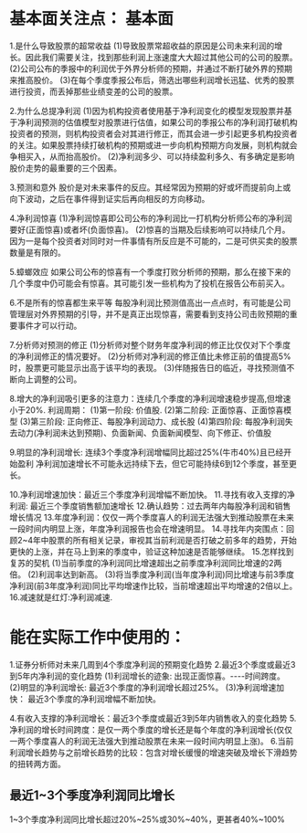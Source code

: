 # 基本面关注点： 基本面
1.是什么导致股票的超常收益
  (1)导致股票常超收益的原因是公司未来利润的增长。因此我们需要关注，找到那些利润上涨速度大大超过其他公司的公司的股票。
  (2)公司公布的季报中的利润优于外界分析师的预期，并通过不断打破外界的预期来推高股价。
  (3)在每个季度季报公布后，筛选出哪些利润增长迅猛、优秀的股票进行投资，而丢掉那些业绩变差的公司的股票。

2.为什么总提净利润
  (1)因为机构投资者使用基于净利润变化的模型发现股票并基于净利润预测的估值模型对股票进行估值，如果公司的季报公布的净利润打破机构投资者的预测，则机构投资者会对其进行修正，而其会进一步引起更多机构投资者的关注。如果股票持续打破机构的预期或进一步向机构预期方向发展，则机构就会争相买入，从而抬高股价。
  (2)净利润多少、可以持续盈利多久、有多确定是影响股价走势的最重要的三个因素。

3.预测和意外
  股价是对未来事件的反应。其经常因为预期的好或坏而提前向上或向下波动，之后在事件得到证实后再向相反的方向移动。

4.净利润惊喜
  (1)净利润惊喜即公司公布的净利润比一打机构分析师公布的净利润要好(正面惊喜)或者坏(负面惊喜)。
  (2)惊喜的当期及后续影响可以持续几个月。因为一是每个投资者对同时对一件事情有所反应是不可能的，二是可供买卖的股票数量是有限的。

5.蟑螂效应
  如果公司公布的惊喜有一个季度打败分析师的预期，那么在接下来的几个季度中仍可能会有惊喜。其可能引发一些机构为了投机在报告公布前买入。

6.不是所有的惊喜都生来平等
  每股净利润比预测值高出一点点时，有可能是公司管理层对外界预期的引导，并不是真正出现惊喜，需要看到支持公司击败预期的重要事件才可以行动。

7.分析师对预测的修正
  (1)分析师对整个财务年度净利润的修正比仅仅对下个季度的净利润修正的情况要好。
  (2)分析师对净利润的修正值比未修正前的值提高5%时，股票更可能显示出高于该平均的表现。
  (3)伴随报告日的临近，寻找预测值不断向上调整的公司。
  
8.增大的净利润吸引更多的注意力：连续几个季度的净利润增速稳步提高,但增速小于20%.
  利润周期：
    (1)第一阶段: 价值股.
    (2)第二阶段: 正面惊喜、正面惊喜模型
    (3)第三阶段: 正向修正、每股净利润动力、成长股
    (4)第四阶段: 每股净利润失去动力(净利润未达到预期)、负面新闻、负面新闻模型、向下修正、价值股

9.明显的净利润增长: 连续3个季度净利润增幅同比超过25%(牛市40%)且已经开始盈利
  净利润加速增长不可能永远持续下去，但它可能持续6到12个季度，甚至更长。
  
10.净利润增速加快：最近三个季度净利润增幅不断加快。
11.寻找有收入支撑的净利润: 最近三个季度销售额加速增长
12.确认趋势：过去两年内每股净利润和销售增长情况
13.年度净利润：仅仅一两个季度喜人的利润无法强大到推动股票在未来一段时间内明显上涨，年度净利润报告也会在增速明显。
14.寻找年内突围点：回顾2~4年中股票的所有相关记录，审视其当前利润是否打破之前多年的趋势，开始更快的上涨，并在马上到来的季度中，验证这种加速是否能够继续。
15.怎样找到复苏的契机
  (1)当前季度的净利润同比增速超出之前季度净利润同比增速的2两倍。
  (2)利润率达到新高。
  (3)将当季度净利润(当年度净利润)同比增速与前3季度净利润(前3年度净利润)同比平均增速作比较，当前增速超出平均增速的2倍以上。
16.减速就是红灯:净利润减速.

# 能在实际工作中使用的：
1.证券分析师对未来几周到4个季度净利润的预期变化趋势
2.最近3个季度或最近3到5年内净利润的变化趋势
  (1)利润增长的迹象: 出现正面惊喜。----时间跨度。
  (2)明显的净利润增长: 最近3个季度的净利润增长超过25%。
  (3)净利润增速加快： 最近3个季度的净利润增幅不断加快。

4.有收入支撑的净利润增长：最近3个季度或最近3到5年内销售收入的变化趋势
5.净利润的增长时间跨度：是仅一两个季度的增长还是每个年度的净利润增长(仅仅一两个季度喜人的利润无法强大到推动股票在未来一段时间内明显上涨)。
6.当前利润增长趋势与之前增长趋势的比较：包含对增长缓慢的增速突破及增长下滑趋势的扭转两方面。

## 最近1~3个季度净利润同比增长
1~3个季度净利润同比增长超过20%~25%或30%~40%，更甚者40%~100%


